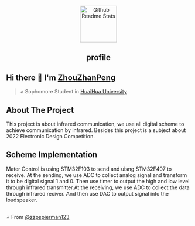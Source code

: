 <p align="center">
 <img width="100px" src="https://res.cloudinary.com/anuraghazra/image/upload/v1594908242/logo_ccswme.svg" align="center" alt="Github Readme Stats" />
 <h2 align="center">profile</h2>
</p>

## Hi there 👋 I'm [ZhouZhanPeng](https://github.com/zzpspierman123)
> a Sophomore Student in [HuaiHua University](http://www.hhtc.edu.cn/?affichelist-2)

## About The Project
This project is about infrared communication, we use all digital scheme to achieve communication by infrared. Besides this project is a subject about 2022 Electronic Design Competition.

## Scheme Implementation
Mater Control is using STM32F103 to send and uisng STM32F407 to receive.
At the sending, we use ADC to collect analog signal and transform it to be digital signal 1 and 0. Then use timer to output the high and low level through infrared transmitter.At the receiving, we use ADC to collect the data through infrared reciver. And then use DAC to output signal into the loudspeaker.

## 






⭐️ From [@zzpspierman123](https://github.com/zzpspierman123)

